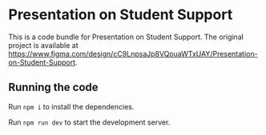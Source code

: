 
  # Presentation on Student Support

  This is a code bundle for Presentation on Student Support. The original project is available at https://www.figma.com/design/cC9LnpsaJp8VQouaWTxUAY/Presentation-on-Student-Support.

  ## Running the code

  Run `npm i` to install the dependencies.

  Run `npm run dev` to start the development server.
  